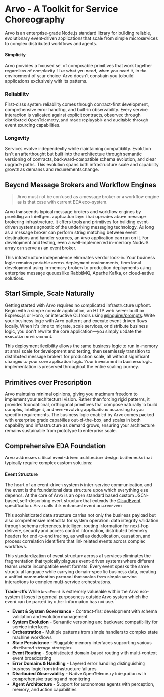 # Arvo - A Toolkit for Service Choreography

Arvo is an enterprise-grade Node.js standard library for building reliable, evolutionary event-driven applications that scale from simple microservices to complex distributed workflows and agents.

#### Simplicity 

Arvo provides a focused set of composable primitives that work together regardless of complexity. Use what you need, when you need it, in the environment of your choice. Arvo doesn't constrain you to build applications exclusively with its patterns.

### Reliability 

First-class system reliability comes through contract-first development, comprehensive error handling, and built-in observability. Every service interaction is validated against explicit contracts, observed through distributed OpenTelemetry, and made replayable and auditable through event sourcing capabilities.

### Longevity

Services evolve independently while maintaining compatibility. Evolution isn't an afterthought but built into the architecture through semantic versioning of contracts, backward-compatible schema evolution, and clear upgrade paths. This evolution spans both infrastructure scale and capability growth as demands and requirements change.

## Beyond Message Brokers and Workflow Engines

> Arvo must not be confused as a message broker or a workflow engine as is that case with current EDA eco-system.

Arvo transcends typical message brokers and workflow engines by providing an intelligent application layer that operates above message brokering infrastructure. It offers tools and primitives for building event-driven systems agnostic of the underlying messaging technology. As long as a message broker can perform string matching between event destinations and handler sources, an Arvo application can run on it. For development and testing, even a well-implemented in-memory NodeJS array can serve as an event broker.

This infrastructure independence eliminates vendor lock-in. Your business logic remains portable across deployment environments, from local development using in-memory brokers to production deployments using enterprise message queues like RabbitMQ, Apache Kafka, or cloud-native solutions.

## Start Simple, Scale Naturally

Getting started with Arvo requires no complicated infrastructure upfront. Begin with a simple console application, an HTTP web server built on Express.js or Hono, or interactive CLI tools using [@inquirer/prompts](https://www.npmjs.com/package/@inquirer/prompts). Write your business logic with Arvo patterns and execute event-driven flows locally. When it's time to migrate, scale services, or distribute business logic, you don't rewrite the core application—you simply update the execution environment.

This deployment flexibility allows the same business logic to run in-memory at small scale for development and testing, then seamlessly transition to distributed message brokers for production scale, all without significant changes to your core application logic. Your investment in business logic implementation is preserved throughout the entire scaling journey.

## Primitives over Prescription 

Arvo maintains minimal opinions, giving you maximum freedom to implement your architectural vision. Rather than forcing rigid patterns, it provides foundational, orthogonal primitives that compose naturally to build complex, intelligent, and ever-evolving applications according to your specific requirements. The business logic enabled by Arvo comes packed with enterprise grade capabilies out-of-the-box, and scales in both capability and infrastructure as demand grows, ensuring your architecture remains sustainable from prototype to enterprise scale.


## Comprehensive EDA Foundation

Arvo addresses critical event-driven architecture design bottlenecks that typically require complex custom solutions:

#### Event Structure
The heart of an event-driven system is inter-service communication, and the event is the foundational data structure upon which everything else depends. At the core of Arvo is an open standard based custom JSON-based, self-describing event structure that extends the [CloudEvent](https://cloudevents.io) specification. Arvo calls this enhanced event an `ArvoEvent`.

This sophisticated data structure carries not only the business payload but also comprehensive metadata for system operation: data integrity validation through schema references, intelligent routing information for next-hop delivery, security and access control information, distributed telemetry headers for end-to-end tracing, as well as deduplication, causation, and process correlation identifiers that link related events across complex workflows.

This standardization of event structure across all services eliminates the fragmentation that typically plagues event-driven systems where different teams create incompatible event formats. Every event speaks the same structural language while carrying domain-specific business data, creating a unified communication protocol that scales from simple service interactions to complex multi-service orchestrations.

**Trade-offs**
While `ArvoEvent` is extremely valueable within the Arvo eco-system it loses its gerneal purposeness outside Arvo system which the event can be parsed by other information has not use.

- **Event & System Governance** - Contract-first development with schema validation and evolution management
- **System Evolution** - Semantic versioning and backward compatibility for service interfaces  
- **Orchestration** - Multiple patterns from simple handlers to complex state machine workflows
- **State Persistence** - Pluggable memory interfaces supporting various distributed storage strategies
- **Event Routing** - Sophisticated domain-based routing with multi-context event broadcasting
- **Error Domains & Handling** - Layered error handling distinguishing business logic from infrastructure failures
- **Distributed Observability** - Native OpenTelemetry integration with comprehensive tracing and monitoring
- **Agent Architecture** - Support for autonomous agents with perception, memory, and action capabilities